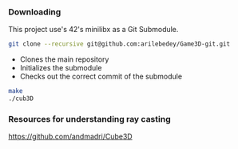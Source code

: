 ### Downloading

This project use's 42's minilibx as a Git Submodule.

```bash
git clone --recursive git@github.com:arilebedey/Game3D-git.git
```

- Clones the main repository
- Initializes the submodule
- Checks out the correct commit of the submodule

```sh
make
./cub3D
```

### Resources for understanding ray casting

https://github.com/andmadri/Cube3D
